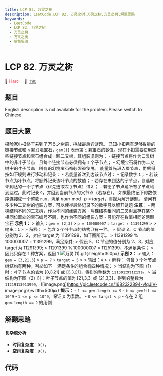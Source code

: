 ```yaml
---
title: LCP 82. 万灵之树
description: LeetCode,LCP 82. 万灵之树,万灵之树,万灵之树,解题思路
keywords:
  - LeetCode
  - LCP 82. 万灵之树
  - 万灵之树
  - 万灵之树
  - 解题思路
---
```


# LCP 82. 万灵之树

🔴 <font color=#ff334b>Hard</font>&emsp; 🔗&ensp;[`力扣`](https://leetcode.cn/problems/cnHoX6)

## 题目

English description is not available for the problem. Please switch to
Chinese.


## 题目大意

探险家小扣终于来到了万灵之树前，挑战最后的谜题。 已知小扣拥有足够数量的链接节点和 `n` 颗幻境宝石，`gem[i]` 表示第 `i`
颗宝石的数值。现在小扣需要使用这些链接节点和宝石组合成一颗二叉树，其组装规则为： \- 链接节点将作为二叉树中的非叶子节点，且每个链接节点必须拥有 `2`
个子节点； \- 幻境宝石将作为二叉树中的叶子节点，所有的幻境宝石都必须被使用。 能量首先进入根节点，而后将按如下规则进行移动和记录： \-
若能量首次到达该节点时： \- 记录数字 `1`； \- 若该节点为叶节点，将额外记录该叶节点的数值； \-
若存在未到达的子节点，则选取未到达的一个子节点（优先选取左子节点）进入； \- 若无子节点或所有子节点均到达过，此时记录
`9`，并回到当前节点的父节点（若存在）。 如果最终记下的数依序连接成一个整数 `num`，满足 $num \mod~p=target$，则视为解开谜题。
请问有多少种二叉树的组装方案，可以使得最终记录下的数字可以解开谜题 **注意：** \- 两棵结构不同的二叉树，作为不同的组装方案 \-
两棵结构相同的二叉树且存在某个相同位置处的宝石编号不同，也作为不同的组装方案 \- 可能存在数值相同的两颗宝石 **示例 1：** > 输入：`gem =
[2,3]` > `p = 100000007` > `target = 11391299` > > 输出：`1` > > 解释： > 包含 `2`
个叶节点的结构只有一种。 > 假设 B、C 节点的值分别为 3、2，对应 target 为 11391299，如下图所示。 > 11391299 %
100000007 = 11391299，满足条件; > 假设 B、C 节点的值分别为 2、3，对应 target 为 11291399; >
11291399 % 100000007 = 11291399，不满足条件； > 因此只存在 1 种方案，返回 1 ![万灵
(1).gif](https://pic.leetcode.cn/1682397079-evMssw-%E4%B8%87%E7%81%B5%20\\(1\\).gif){:height=300px}
**示例 2：** > 输入：`gem = [3,21,3]` > `p = 7` > `target = 5` > > 输出：`4` > > 解释： 包含
`3` 个叶节点树结构有两种，列举如下： 满足条件的组合有四种情况： > 当结构为下图（1）时：叶子节点的值为 [3,3,21] 或
[3,3,21]，得到的整数为 `11139139912199`。 > 当结构为下图（2）时：叶子节点的值为 [21,3,3] 或
[21,3,3]，得到的整数为 `11219113913999`。
![image.png](https://pic.leetcode.cn/1682322894-vfqJIV-
image.png){:width=500px} **提示：** \- `1 <= gem.length <= 9` \- `0 <= gem[i] <=
10^9` \- `1 <= p <= 10^9`，保证 $p$ 为素数。 \- `0 <= target < p` \- 存在 2 组
`gem.length == 9` 的用例


## 解题思路

#### 复杂度分析

- **时间复杂度**：`O()`，
- **空间复杂度**：`O()`，

## 代码

```javascript

```